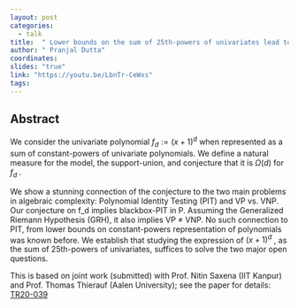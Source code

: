 ```yaml
---
layout: post
categories:
  - talk
title:  " Lower bounds on the sum of 25th-powers of univariates lead to complete derandomization of PIT "
author: " Pranjal Dutta"
coordinates: 
slides: "true"
link: "https://youtu.be/LbnTr-CeWxs"
tags: 
---
```

## Abstract

We consider the univariate polynomial $f_d := (x + 1)^d$ when represented as a sum of constant-powers of univariate polynomials. We define a natural measure for the model, the support-union, and conjecture that it is $\Omega(d)$ for $f_d$ . 

We show a stunning connection of the conjecture to the two main problems in algebraic complexity: Polynomial Identity Testing (PIT) and VP vs. VNP. Our conjecture on f_d implies blackbox-PIT in P. Assuming the Generalized Riemann Hypothesis (GRH), it also implies VP $\neq$ VNP. No such connection to PIT, from lower bounds on constant-powers representation of polynomials was known before. We establish that studying the expression of $(x + 1)^d$ , as the sum of 25th-powers of univariates, suffices to solve the two major open questions. 

This is based on joint work (submitted) with Prof.  Nitin Saxena (IIT Kanpur) and Prof. Thomas Thierauf (Aalen University); see the paper for details: [TR20-039](https://eccc.weizmann.ac.il/report/2020/039/)